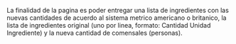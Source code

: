 La finalidad de la pagina es poder entregar una lista de ingredientes con las nuevas cantidades de acuerdo al sistema metrico americano o britanico, 
la lista de ingredientes original (uno por linea, formato: Cantidad Unidad Ingrediente) y la nueva cantidad de comensales (personas).
